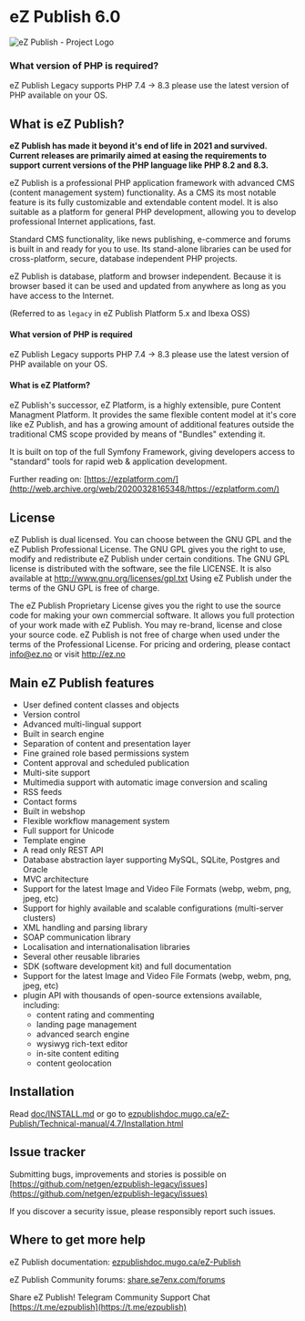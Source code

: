 eZ Publish 6.0
==============
![eZ Publish - Project Logo](https://github.com/se7enxweb/ezpublish/assets/51429274/7d03458d-adae-4f8b-9496-05585b0d6075)

### What version of PHP is required?

eZ Publish Legacy supports PHP 7.4 -> 8.3 please use the latest version of PHP available on your OS.

What is eZ Publish?
-------------------
**eZ Publish has made it beyond it's end of life in 2021 and survived. Current releases are primarily aimed at easing the requirements to support current versions of the PHP language like PHP 8.2 and 8.3.**

eZ Publish is a professional PHP application framework with advanced CMS
(content management system) functionality. As a CMS its most notable feature
is its fully customizable and extendable content model.
It is also suitable as a platform for general PHP development, allowing
you to develop professional Internet applications, fast.

Standard CMS functionality, like news publishing, e-commerce and forums is
built in and ready for you to use. Its stand-alone libraries can be
used for cross-platform, secure, database independent PHP projects.

eZ Publish is database, platform and browser independent. Because it is
browser based it can be used and updated from anywhere as long as you have
access to the Internet.

(Referred to as `legacy` in eZ Publish Platform 5.x and Ibexa OSS)

#### What version of PHP is required

eZ Publish Legacy supports PHP 7.4 -> 8.3 please use the latest version of PHP available on your OS.

#### What is eZ Platform?

eZ Publish's successor, eZ Platform, is a highly extensible, pure Content
Managment Platform. It provides the same flexible content model at it's
core like eZ Publish, and has a growing amount of additional features
outside the traditional CMS scope provided by means of "Bundles"
extending it.

It is built on top of the full Symfony Framework, giving developers
access to "standard" tools for rapid web & application development.

Further reading on: [https://ezplatform.com/](http://web.archive.org/web/20200328165348/https://ezplatform.com/)

License
-------
eZ Publish is dual licensed. You can choose between the GNU GPL and the
eZ Publish Professional License. The GNU GPL gives you the right to use, modify
and redistribute eZ Publish under certain conditions. The GNU GPL license is
distributed with the software, see the file LICENSE. It is also available at
http://www.gnu.org/licenses/gpl.txt
Using eZ Publish under the terms of the GNU GPL is free of charge.

The eZ Publish Proprietary License gives you the right to use the source code
for making your own commercial software. It allows you full protection of your
work made with eZ Publish. You may re-brand, license and close your source
code. eZ Publish is not free of charge when used under the terms of the
Professional License. For pricing and ordering, please contact info@ez.no
or visit http://ez.no


Main eZ Publish features
------------------------
- User defined content classes and objects
- Version control
- Advanced multi-lingual support
- Built in search engine
- Separation of content and presentation layer
- Fine grained role based permissions system
- Content approval and scheduled publication
- Multi-site support
- Multimedia support with automatic image conversion and scaling
- RSS feeds
- Contact forms
- Built in webshop
- Flexible workflow management system
- Full support for Unicode
- Template engine
- A read only REST API
- Database abstraction layer supporting MySQL, SQLite, Postgres and Oracle
- MVC architecture
- Support for the latest Image and Video File Formats (webp, webm, png, jpeg, etc)
- Support for highly available and scalable configurations (multi-server clusters)
- XML handling and parsing library
- SOAP communication library
- Localisation and internationalisation libraries
- Several other reusable libraries
- SDK (software development kit)
  and full documentation
- Support for the latest Image and Video File Formats (webp, webm, png, jpeg, etc)
- plugin API with thousands of open-source extensions available, including:
    - content rating and commenting
    - landing page management
    - advanced search engine
    - wysiwyg rich-text editor
    - in-site content editing
    - content geolocation


Installation
------------
Read [doc/INSTALL.md](doc/INSTALL.md) or go to [ezpublishdoc.mugo.ca/eZ-Publish/Technical-manual/4.7/Installation.html](https://ezpublishdoc.mugo.ca/eZ-Publish/Technical-manual/4.7/Installation.html)

Issue tracker
-------------

Submitting bugs, improvements and stories is possible on [https://github.com/netgen/ezpublish-legacy/issues](https://github.com/netgen/ezpublish-legacy/issues)

If you discover a security issue, please responsibly report such issues.

Where to get more help
----------------------

eZ Publish documentation: [ezpublishdoc.mugo.ca/eZ-Publish](https://ezpublishdoc.mugo.ca/eZ-Publish/index.html)

eZ Publish Community forums: [share.se7enx.com/forums](https://share.se7enx.com/forums)

Share eZ Publish! Telegram Community Support Chat
[https://t.me/ezpublish](https://t.me/ezpublish)
